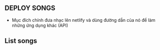 ## DEPLOY SONGS

- Mục đích chính đưa nhạc lên netlify và dùng đường dẫn của nó để làm những ứng dụng khác (API)

## List songs

